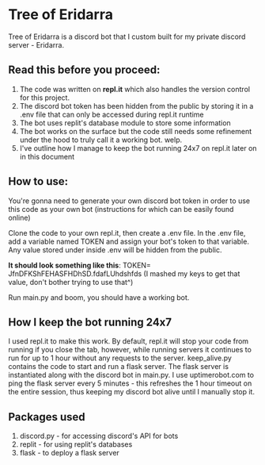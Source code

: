 # Tree of Eridarra
Tree of Eridarra is a discord bot that I custom built for my private discord server - Eridarra.

## Read this before you proceed:
1. The code was written on **repl.it** which also handles the version control for this project. 
2. The discord bot token has been hidden from the public by storing it in a .env file that can only be accessed during repl.it runtime
3. The bot uses replit's database module to store some information
4. The bot works on the surface but the code still needs some refinement under the hood to truly call it a working bot. welp. 
5. I've outline how I manage to keep the bot running 24x7 on repl.it later on in this document

## How to use:
You're gonna need to generate your own discord bot token in order to use this code as your own bot (instructions for which can be easily found online)

Clone the code to your own repl.it, then create a .env file. In the .env file, add a variable named TOKEN and assign your bot's token to that variable. Any value stored under inside .env will be hidden from the public.

**It should look something like this**:
TOKEN= JfnDFKShFEHASFHDhSD.fdafLUhdshfds
(I mashed my keys to get that value, don't bother trying to use that^)

Run main.py and boom, you should have a working bot. 

## How I keep the bot running 24x7 
I used repl.it to make this work. By default, repl.it will stop your code from running if you close the tab, however, while running servers it continues to run for up to 1 hour without any requests to the server. 
keep_alive.py contains the code to start and run a flask server. The flask server is instantiated along with the discord bot in main.py. I use uptimerobot.com to ping the flask server every 5 
minutes - this refreshes the 1 hour timeout on the entire session, thus keeping my discord bot alive until I manually stop it. 

## Packages used
1. discord.py - for accessing discord's API for bots
2. replit - for using replit's databases
3. flask - to deploy a flask server
